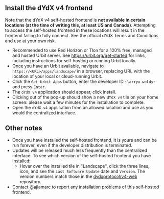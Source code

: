 ## Install the dYdX v4 frontend

Note that the dYdX v4 self-hosted frontend is **not available in certain locations (at the time of writing this, at least US and Canada)**. Attempting to access the self-hosted frontend in these locations will result in the frontend failing to fully connect. See the official dYdX Terms and Conditions and use at your own risk.

- Recommended to use Red Horizon or Tlon for a 100% free, managed and hosted Urbit server. See https://urbit.org/get-started for links, including instructions for self-hosting or running Urbit locally.
- Once you have an Urbit available, navigate to `https://<URL>/apps/landscape/` in a browser, replacing URL with the location of your local or cloud-running Urbit.
- Click the `Get Urbit Apps` button, enter the developer ID `~larryx-woldyr` and press `Enter`.
- The `dYdX v4` application should appear, click install.
- Clicking out of the pop-up should show a new `dYdX v4` tile on your home screen: please wait a few minutes for the installation to complete.
- Open the `dYdX v4` application from an allowed location and use as you would the centralized interface.

## Other notes

- Once you have installed the self-hosted frontend, it is yours and can be run forever, even if the developer distribution is terminated.
- Updates will be released much less frequently than the centralized interface. To see which version of the self-hosted frontend you have installed:
  - Hover over the installed tile in "Landscape", click the three lines, icon, and see the `Last Software Update` date and `Version`. The version numbers match those in the [dydxprotocol/v4-web](https://github.com/dydxprotocol/v4-web/releases) repository.
- Contact [@ajlamarc](https://x.com/ajlamarc) to report any installation problems of this self-hosted frontend.
